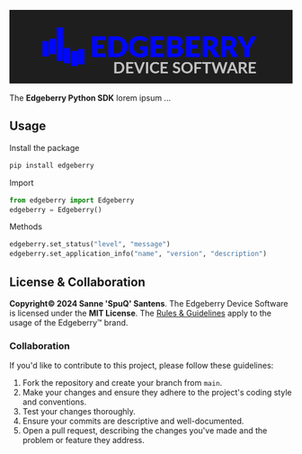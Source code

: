 ![Edgeberry Banner](https://raw.githubusercontent.com/Edgeberry/.github/main/brand/EdgeBerry_banner_device_software.png)

The **Edgeberry Python SDK** lorem ipsum ...

## Usage
Install the package
```sh
pip install edgeberry
```
Import
```python
from edgeberry import Edgeberry
edgeberry = Edgeberry()
```
Methods
```python
edgeberry.set_status("level", "message")
edgeberry.set_application_info("name", "version", "description")
```


## License & Collaboration
**Copyright© 2024 Sanne 'SpuQ' Santens**. The Edgeberry Device Software is licensed under the **MIT License**. The [Rules & Guidelines](https://github.com/Edgeberry/.github/blob/main/brand/Edgeberry_Trademark_Rules_and_Guidelines.md) apply to the usage of the Edgeberry™ brand.

### Collaboration

If you'd like to contribute to this project, please follow these guidelines:
1. Fork the repository and create your branch from `main`.
2. Make your changes and ensure they adhere to the project's coding style and conventions.
3. Test your changes thoroughly.
4. Ensure your commits are descriptive and well-documented.
5. Open a pull request, describing the changes you've made and the problem or feature they address.